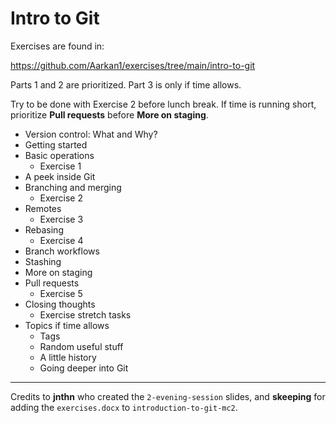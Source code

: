 # Intro to Git

Exercises are found in:

https://github.com/Aarkan1/exercises/tree/main/intro-to-git

Parts 1 and 2 are prioritized. Part 3 is only if time allows.

Try to be done with Exercise 2 before lunch break. If time is running short, prioritize **Pull requests** before **More on staging**.

-   Version control: What and Why?
-   Getting started
-   Basic operations
    -   Exercise 1
-   A peek inside Git
-   Branching and merging
    -   Exercise 2
-   Remotes
    -   Exercise 3
-   Rebasing
    -   Exercise 4
-   Branch workflows
-   Stashing
-   More on staging
-   Pull requests
    -   Exercise 5
-   Closing thoughts
    -   Exercise stretch tasks
-   Topics if time allows
    -   Tags
    -   Random useful stuff
    -   A little history
    -   Going deeper into Git

---

Credits to **jnthn** who created the `2-evening-session` slides, and **skeeping** for adding the `exercises.docx` to `introduction-to-git-mc2`.
